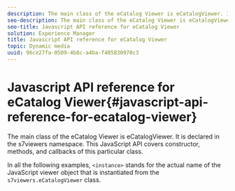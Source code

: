 ```yaml
---
description: The main class of the eCatalog Viewer is eCatalogViewer. It is declared in the s7viewers namespace. This JavaScript API covers constructor, methods, and callbacks of this particular class.
seo-description: The main class of the eCatalog Viewer is eCatalogViewer. It is declared in the s7viewers namespace. This JavaScript API covers constructor, methods, and callbacks of this particular class.
seo-title: Javascript API reference for eCatalog Viewer
solution: Experience Manager
title: Javascript API reference for eCatalog Viewer
topic: Dynamic media
uuid: 96ce27fa-0509-4b8c-a4ba-f405830970c3
---
```


# Javascript API reference for eCatalog Viewer{#javascript-api-reference-for-ecatalog-viewer}

The main class of the eCatalog Viewer is eCatalogViewer. It is declared in the s7viewers namespace. This JavaScript API covers constructor, methods, and callbacks of this particular class.

In all the following examples, `<instance>` stands for the actual name of the JavaScript viewer object that is instantiated from the `s7viewers.eCatalogViewer` class. 
